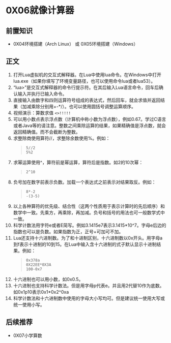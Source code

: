 # 0X06就像计算器
## 前置知识
* 0X04环境搭建（Arch Linux） 或 0X05环境搭建（Windows）
## 正文
1. 打开Lua虚拟机的交互式解释器。在Lua中使用lua命令。在Windows中打开lua.exe（如果你填写了环境变量路径，也可以使用命令lua或者lua53）。
2. “lua>”是交互式解释器的命令行提示符。在其后输入Lua语言命令，回车后确认输入并执行已输入命令。
3. 直接输入由数字和四则运算符号组成的表达式，然后回车，就会求值并返回结果（加减乘除分别用+-*/）。也可以使用圆括号调整运算顺序。
4. 视频演示：算数求值 `<>!!!!!`
5. 可以用小数点表示浮点数（计算机中称小数为浮点数），例如0.67。学过C语言或者Java等的请注意。整数之间乘除运算的结果，如果精确值是浮点数，就会返回精确值。而不会截断为整数。
6. 求整除商使用算符//，求整除余数使用%。例如：
    >```
    >5//2
    >5%2
    >```
7. 求幂运算使用^，算符前是幂运算，算符后是指数。如2的10次幂：
    >```
    >2^10
    >```
8. 负号加在数字前表示负数。加载一个表达式之前表示对结果取反。例如：
    >```
    >8*-2
    >-(3-5)
    >```
9. 以上各种算符的优先级、结合性（这两个性质用于表示计算时的先后顺序）和数学中一致。先乘方，再乘除，再加减。负号和括号的用法也可一般数学式中一致。
10. 科学计数法用字符e或者E简写。例如3.1415e7表示3.1415*10^7。字母e后边的指数也可以是负数。如果指数为正，正号+可加可不加。
11. Lua还支持十六进制数。为了和十进制区别，十六进制数以0x开头。用字母a到f表示十进制的10到15。在Lua中输入含十六进制的式子默认显示十进制结果。例如：
    >```
    >0x378a
    >0X22EE*0X3A
    >100-0x7
    >```
12. 十六进制也可以用小数，如0x0.5。
13. 十六进制也支持科学计数法。但是用字母p代表e。并且用2代替10作为底数。如0x1p10表示0x1*0x2^0xa
14. 科学计数法和十六进制数中使用的字母大小写均可。但是建议统一使用大写或统一使用小写。
## 后续推荐
* 0X07小学算数